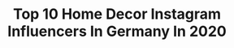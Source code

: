 ---
title: Top 10 Home Decor Instagram Influencers In Germany In 2020
description: >-
  Find top home decor Instagram influencers in Germany in 2020. Most popular hashtags: #homedecor #interior #spring #interiordesign.
platform: Instagram
profiles:
  - username: "rosaprinci"
    fullname: >-
      Rose‘s Fashionworld ♥️
    location: "Germany"
    followers: 27120
    engagement: 403
    commentsToLikes: 0.311428
    id: ck13btvc4x4zt0i19euchayga
    verified: false
    hashtags: "#dekohome, #modeblogger, #mamalooks, #fashionmama"
  - username: "my.flower.cottage"
    fullname: >-
      🌿🇩🇪Margarita🌿🇵🇱Malgorzata🌿
    location: "Germany"
    followers: 6858
    engagement: 2555
    commentsToLikes: 0.075572
    id: ck8t8mhkbkzt90j78ewjp91av
    verified: false
    hashtags: "#tulips, #cups, #mystory, #landhausstil"
  - username: "sabrinafelizitas"
    fullname: >-
      Sabrina | Lifestyle & Interior
    location: "Germany"
    followers: 47523
    engagement: 635
    commentsToLikes: 0.033884
    id: ck0vxr0yn09xl0i195n9uodg4
    verified: false
    hashtags: "#weeklyfluff, #myquitebeauty, #juniqehome, #lazysunday"
  - username: "nadiness7"
    fullname: >-
      Lifestyle | Fashion | Beauty
    location: "Germany"
    followers: 23387
    engagement: 867
    commentsToLikes: 0.357642
    id: ck5bzwbzkryox0i111qcl9hyc
    verified: false
    hashtags: "#mirrorselfie, #springlover, #kuchenliebe, #springlook"
  - username: "gerdalewis"
    fullname: >-
      𝐆𝐄𝐑𝐃𝐀 𝐋𝐄𝐖𝐈𝐒
    location: "Germany"
    followers: 887113
    engagement: 746
    commentsToLikes: 0.035067
    id: ck0twvxk9gzef0i19xpgmwl9a
    verified: true
    hashtags: "#free, #inspo, #housedesign, #design"
  - username: "_melissafiona"
    fullname: >-
      𝐌𝐄𝐋𝐈𝐒𝐒𝐀 𖣔 𝐅𝐈𝐎𝐍𝐀
    location: "Germany"
    followers: 8210
    engagement: 1780
    commentsToLikes: 0.062865
    id: ck9wdvvzohi1s0j78s5pjnenw
    verified: false
    hashtags: "#ootdfashion, #outfitinspo, #poster, #wallart"
  - username: "lyna_go"
    fullname: >-
      Alina Go
    location: "Germany"
    followers: 5254
    engagement: 1443
    commentsToLikes: 0.147217
    id: ck6tmeor57phh0j71kl9j33s5
    verified: false
    hashtags: "#chocolove, #armchair, #kesslersekt, #cafetime"
  - username: "schicki_mickii"
    fullname: >-
      FASHION | BEAUTY | INSPO
    location: "Germany"
    followers: 22310
    engagement: 1059
    commentsToLikes: 0.048250
    id: ck5bvcovyje5a0i11vn82bhun
    verified: false
    hashtags: "#curls, #ocean, #sunsetlover, #couples"
  - username: "annuschka19"
    fullname: >-
      ANNA 🤎
    location: "Germany"
    followers: 3182
    engagement: 2737
    commentsToLikes: 0.098070
    id: ck8tctukp0nsd0j78a9ss3zik
    verified: false
    hashtags: "#ootdwomen, #positivequotes, #tumblrgirl, #saturday"
  - username: "jacky_rpunkt"
    fullname: >-
      • J A C K Y •
    location: "Germany"
    followers: 6874
    engagement: 2545
    commentsToLikes: 0.050212
    id: ckaozkmhvmahg0i78mi5l0roc
    verified: false
    hashtags: "#babyname, #homeinspo, #easterbump, #ninemonths"
---
